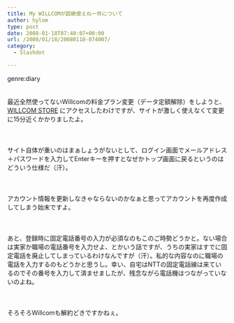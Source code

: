 ```yaml
---
title: My WILLCOMが超絶使えねー件について
author: hylom
type: post
date: 2008-01-18T07:40:07+00:00
url: /2008/01/18/20080118-074007/
category:
  - Slashdot

---
```

genre:diary  
</br>   
最近全然使ってないWillcomの料金プラン変更（データ定額解除）をしようと、   [WILLCOM STORE][1] にアクセスしたわけですが、サイトが激しく使えなくて変更に15分近くかかりましたよ。</br>  
</br>   
サイト自体が重いのはまぁしょうがないとして、ログイン画面でメールアドレス＋パスワードを入力してEnterキーを押すとなぜかトップ画面に戻るというのはどういう仕様だ（汗）。</br>  
</br>   
アカウント情報を更新しなきゃならないのかなぁと思ってアカウントを再度作成してしまう始末ですよ。</br>  
</br>   
あと、登録時に固定電話番号の入力が必須なのもこのご時勢どうかと。ない場合は実家か職場の電話番号を入力せよ、とかいう話ですが、うちの実家はすでに固定電話を廃止してしまっているわけなんですが（汗）。私的な内容なのに職場の電話を入力するのもどうかと思うし。幸い、自宅はNTTの固定電話線は来ているのでその番号を入力して済ませましたが、残念ながら電話機はつながっていないのよね。</br>  
</br>   
そろそろWillcomも解約どきですかねぇ。</br>  
</br>  
</br>

 [1]: https://store.willcom-inc.com/ec/faces/member/enter.jsp
